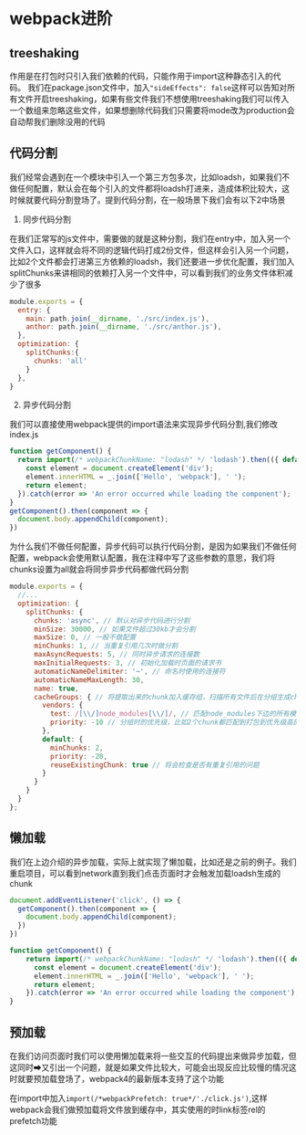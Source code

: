 # webpack进阶

## treeshaking

作用是在打包时只引入我们依赖的代码，只能作用于import这种静态引入的代码。
我们在package.json文件中，加入`"sideEffects": false`这样可以告知对所有文件开启treeshaking，如果有些文件我们不想使用treeshaking我们可以传入一个数组来忽略这些文件，如果想删除代码我们只需要将mode改为production会自动帮我们删除没用的代码

## 代码分割

我们经常会遇到在一个模块中引入一个第三方包多次，比如loadsh，如果我们不做任何配置，默认会在每个引入的文件都将loadsh打进来，造成体积比较大，这时候就要代码分割登场了。提到代码分割，在一般场景下我们会有以下2中场景

1. 同步代码分割

在我们正常写的js文件中，需要做的就是这种分割，我们在entry中，加入另一个文件入口，这样就会将不同的逻辑代码打成2份文件，但这样会引入另一个问题，比如2个文件都会打进第三方依赖的loadsh，我们还要进一步优化配置，我们加入splitChunks来讲相同的依赖打入另一个文件中，可以看到我们的业务文件体积减少了很多

```javascript
module.exports = {
  entry: {
    main: path.join(__dirname, './src/index.js'),
    anthor: path.join(__dirname, './src/anthor.js'),
  },
  optimization: {
    splitChunks:{
      chunks: 'all'
    }
  },
}
```

2. 异步代码分割

我们可以直接使用webpack提供的import语法来实现异步代码分割,我们修改index.js

```javascript
function getComponent() {
  return import(/* webpackChunkName: "lodash" */ 'lodash').then(({ default: _ }) => {
    const element = document.createElement('div');
    element.innerHTML = _.join(['Hello', 'webpack'], ' ');
    return element;
  }).catch(error => 'An error occurred while loading the component');
}
getComponent().then(component => {
  document.body.appendChild(component);
})
```

为什么我们不做任何配置，异步代码可以执行代码分割，是因为如果我们不做任何配置，webpack会使用默认配置，我在注释中写了这些参数的意思，我们将chunks设置为all就会将同步异步代码都做代码分割
```javascript
module.exports = {
  //...
  optimization: {
    splitChunks: {
      chunks: 'async', // 默认对异步代码进行分割
      minSize: 30000, // 如果文件超过30kb才会分割
      maxSize: 0, // 一般不做配置
      minChunks: 1, // 当重复引用几次时做分割
      maxAsyncRequests: 5, // 同时异步请求的连接数
      maxInitialRequests: 3, // 初始化加载时页面的请求书
      automaticNameDelimiter: '~', // 命名时使用的连接符
      automaticNameMaxLength: 30,
      name: true,
      cacheGroups: { // 将提取出来的chunk加入缓存组，扫描所有文件后在分组生成chunk
        vendors: {
          test: /[\\/]node_modules[\\/]/, // 匹配node_modules下边的所有模块
          priority: -10 // 分组时的优先级，比如2个chunk都匹配到打包到优先级高的模块里去
        },
        default: {
          minChunks: 2,
          priority: -20,
          reuseExistingChunk: true // 将会检查是否有重复引用的问题
        }
      }
    }
  }
};
```

## 懒加载

我们在上边介绍的异步加载，实际上就实现了懒加载，比如还是之前的例子。我们重启项目，可以看到network直到我们点击页面时才会触发加载loadsh生成的chunk

```javascript
document.addEventListener('click', () => {
  getComponent().then(component => {
    document.body.appendChild(component);
  })
})

function getComponent() {
    return import(/* webpackChunkName: "lodash" */ 'lodash').then(({ default: _ }) => {
      const element = document.createElement('div');
      element.innerHTML = _.join(['Hello', 'webpack'], ' ');
      return element;
    }).catch(error => 'An error occurred while loading the component');
}
```
## 预加载

在我们访问页面时我们可以使用懒加载来将一些交互的代码提出来做异步加载，但这同时➡又引出一个问题，就是如果文件比较大，可能会出现反应比较慢的情况这时就要预加载登场了，webpack4的最新版本支持了这个功能

在import中加入`import(/*webpackPrefetch: true*/'./click.js')`,这样webpack会我们做预加载将文件放到缓存中，其实使用的时link标签rel的prefetch功能